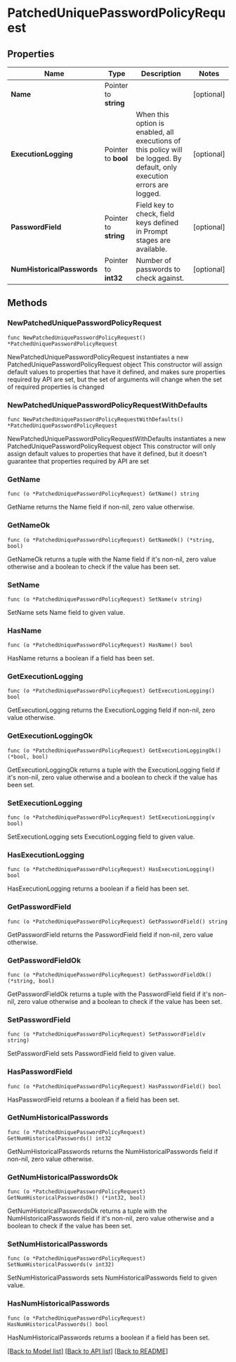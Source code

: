 # PatchedUniquePasswordPolicyRequest

## Properties

Name | Type | Description | Notes
------------ | ------------- | ------------- | -------------
**Name** | Pointer to **string** |  | [optional] 
**ExecutionLogging** | Pointer to **bool** | When this option is enabled, all executions of this policy will be logged. By default, only execution errors are logged. | [optional] 
**PasswordField** | Pointer to **string** | Field key to check, field keys defined in Prompt stages are available. | [optional] 
**NumHistoricalPasswords** | Pointer to **int32** | Number of passwords to check against. | [optional] 

## Methods

### NewPatchedUniquePasswordPolicyRequest

`func NewPatchedUniquePasswordPolicyRequest() *PatchedUniquePasswordPolicyRequest`

NewPatchedUniquePasswordPolicyRequest instantiates a new PatchedUniquePasswordPolicyRequest object
This constructor will assign default values to properties that have it defined,
and makes sure properties required by API are set, but the set of arguments
will change when the set of required properties is changed

### NewPatchedUniquePasswordPolicyRequestWithDefaults

`func NewPatchedUniquePasswordPolicyRequestWithDefaults() *PatchedUniquePasswordPolicyRequest`

NewPatchedUniquePasswordPolicyRequestWithDefaults instantiates a new PatchedUniquePasswordPolicyRequest object
This constructor will only assign default values to properties that have it defined,
but it doesn't guarantee that properties required by API are set

### GetName

`func (o *PatchedUniquePasswordPolicyRequest) GetName() string`

GetName returns the Name field if non-nil, zero value otherwise.

### GetNameOk

`func (o *PatchedUniquePasswordPolicyRequest) GetNameOk() (*string, bool)`

GetNameOk returns a tuple with the Name field if it's non-nil, zero value otherwise
and a boolean to check if the value has been set.

### SetName

`func (o *PatchedUniquePasswordPolicyRequest) SetName(v string)`

SetName sets Name field to given value.

### HasName

`func (o *PatchedUniquePasswordPolicyRequest) HasName() bool`

HasName returns a boolean if a field has been set.

### GetExecutionLogging

`func (o *PatchedUniquePasswordPolicyRequest) GetExecutionLogging() bool`

GetExecutionLogging returns the ExecutionLogging field if non-nil, zero value otherwise.

### GetExecutionLoggingOk

`func (o *PatchedUniquePasswordPolicyRequest) GetExecutionLoggingOk() (*bool, bool)`

GetExecutionLoggingOk returns a tuple with the ExecutionLogging field if it's non-nil, zero value otherwise
and a boolean to check if the value has been set.

### SetExecutionLogging

`func (o *PatchedUniquePasswordPolicyRequest) SetExecutionLogging(v bool)`

SetExecutionLogging sets ExecutionLogging field to given value.

### HasExecutionLogging

`func (o *PatchedUniquePasswordPolicyRequest) HasExecutionLogging() bool`

HasExecutionLogging returns a boolean if a field has been set.

### GetPasswordField

`func (o *PatchedUniquePasswordPolicyRequest) GetPasswordField() string`

GetPasswordField returns the PasswordField field if non-nil, zero value otherwise.

### GetPasswordFieldOk

`func (o *PatchedUniquePasswordPolicyRequest) GetPasswordFieldOk() (*string, bool)`

GetPasswordFieldOk returns a tuple with the PasswordField field if it's non-nil, zero value otherwise
and a boolean to check if the value has been set.

### SetPasswordField

`func (o *PatchedUniquePasswordPolicyRequest) SetPasswordField(v string)`

SetPasswordField sets PasswordField field to given value.

### HasPasswordField

`func (o *PatchedUniquePasswordPolicyRequest) HasPasswordField() bool`

HasPasswordField returns a boolean if a field has been set.

### GetNumHistoricalPasswords

`func (o *PatchedUniquePasswordPolicyRequest) GetNumHistoricalPasswords() int32`

GetNumHistoricalPasswords returns the NumHistoricalPasswords field if non-nil, zero value otherwise.

### GetNumHistoricalPasswordsOk

`func (o *PatchedUniquePasswordPolicyRequest) GetNumHistoricalPasswordsOk() (*int32, bool)`

GetNumHistoricalPasswordsOk returns a tuple with the NumHistoricalPasswords field if it's non-nil, zero value otherwise
and a boolean to check if the value has been set.

### SetNumHistoricalPasswords

`func (o *PatchedUniquePasswordPolicyRequest) SetNumHistoricalPasswords(v int32)`

SetNumHistoricalPasswords sets NumHistoricalPasswords field to given value.

### HasNumHistoricalPasswords

`func (o *PatchedUniquePasswordPolicyRequest) HasNumHistoricalPasswords() bool`

HasNumHistoricalPasswords returns a boolean if a field has been set.


[[Back to Model list]](../README.md#documentation-for-models) [[Back to API list]](../README.md#documentation-for-api-endpoints) [[Back to README]](../README.md)


